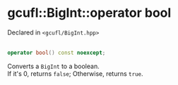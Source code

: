 # gcufl::BigInt::operator bool
Declared in `<gcufl/BigInt.hpp>`
<br/><br/>
```cpp
operator bool() const noexcept;
```
Converts a `BigInt` to a boolean.
<br/>
If it's 0, returns `false`; Otherwise, returns `true`.

